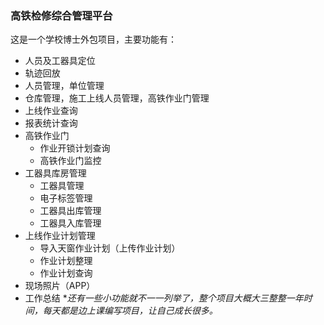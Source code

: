 ### 高铁检修综合管理平台

这是一个学校博士外包项目，主要功能有：

- 人员及工器具定位
- 轨迹回放
- 人员管理，单位管理
- 仓库管理，施工上线人员管理，高铁作业门管理
- 上线作业查询
- 报表统计查询
- 高铁作业门
  - 作业开锁计划查询
  - 高铁作业门监控
- 工器具库房管理
  - 工器具管理
  - 电子标签管理
  - 工器具出库管理
  - 工器具入库管理
- 上线作业计划管理
  - 导入天窗作业计划（上传作业计划）
  - 作业计划整理
  - 作业计划查询
- 现场照片（APP）
- 工作总结
  **还有一些小功能就不一一列举了，整个项目大概大三整整一年时间，每天都是边上课编写项目，让自己成长很多。*
